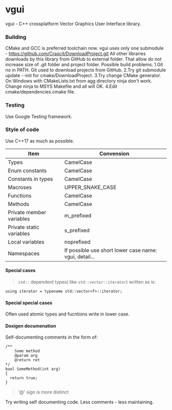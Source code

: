 # vgui
vgui - C++ crossplatform Vector Graphics User Interface library.

### Building
CMake and GCC is preferred toolchain now.
vgui uses only one submodule - https://github.com/Crascit/DownloadProject.git
All other libraries downloads by this library from GitHub to external folder.
That allow do not increase size of .git folder and project folder.
Possible build problems:
1.Git no in PATH. Git used to download projects from GitHub.
2.Try git submodule update --init for cmake/DownloadProject.
3.Try change CMake generator. On Windows with CMakeLists.txt 
from agg directory ninja don't work. Change ninja to MSYS Makefile and all will OK.
4.Edit cmake/dependencies.cmake file.

### Testing
Use Google Testing framework.

### Style of code
Use C++17 as much as possible.

|Item    |  Convension|
| -------- | ------------ |
|Types   |CamelCase   |
|Enum constants|CamelCase|
|Constants in types      |CamelCase|
|Macroses                |UPPER_SNAKE_CASE|
|Functions    |CamelCase|
|Methods      |CamelCase|
|Private member variables|m_prefixed|
|Private static variables|s_prefixed|
|Local variables         |noprefixed|
|Namespaces              | If possible use short lower case name: vgui, detail...|

#### Special cases
>`std::` dependent types( like `std::vector::iterator`) written as is:
```
using iterator = typename std::vector<T>::iterator;
```

#### Special special cases
Often used atomic types and fucntions write in lower case.

#### Doxigen documenation
Self-documenting comments in the form of:
```
/**
    Some method
    @param arg
    @return ret
*/
bool SomeMethod(int arg)
{
  return true;
}
```
>'@' sign is more distinct

Try writing self documenting code. Less comments - less maintaining.
